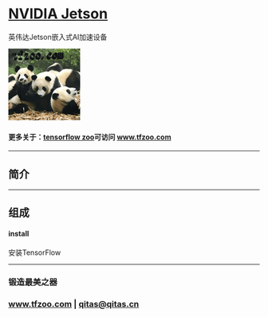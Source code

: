 ﻿# [NVIDIA Jetson](https://github.com/tfzoo/Jetson) 

英伟达Jetson嵌入式AI加速设备

[![sites](tfzoo/tfzoo.png)](http://www.tfzoo.com)

#### 更多关于：[tensorflow zoo](https://github.com/tfzoo/whyme)可访问 www.tfzoo.com

---

## 简介



---

## 组成

#### install 

安装TensorFlow


---

### 锻造最美之器

###  www.tfzoo.com  |   qitas@qitas.cn



